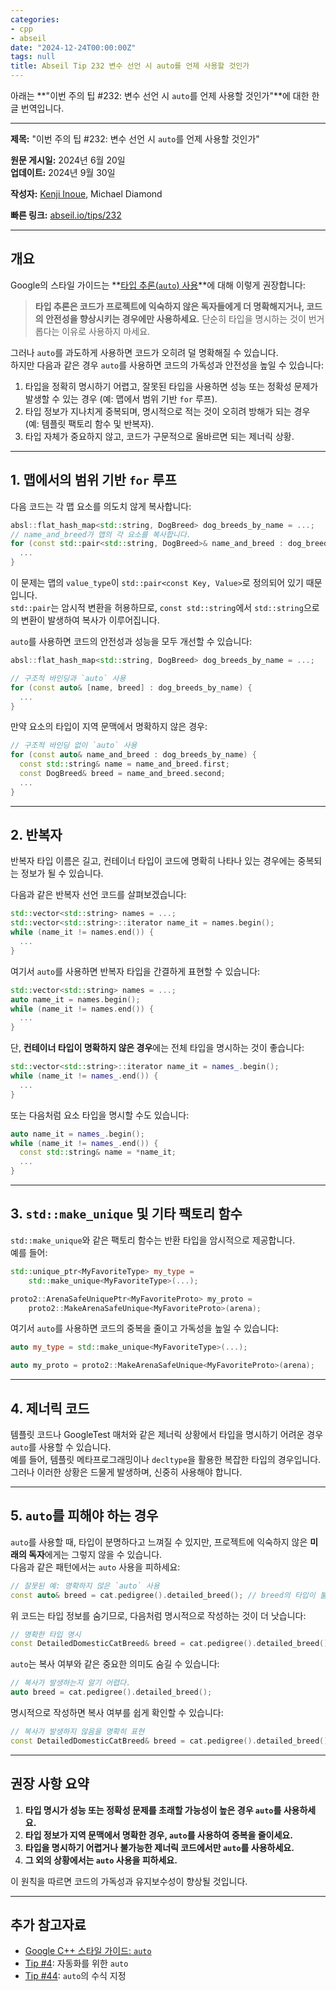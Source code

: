 ```yaml
---
categories:
- cpp
- abseil
date: "2024-12-24T00:00:00Z"
tags: null
title: Abseil Tip 232 변수 선언 시 auto를 언제 사용할 것인가
---
```


아래는 **"이번 주의 팁 #232: 변수 선언 시 `auto`를 언제 사용할 것인가"**에 대한 한글 번역입니다.

---

**제목:** "이번 주의 팁 #232: 변수 선언 시 `auto`를 언제 사용할 것인가"  

**원문 게시일:** 2024년 6월 20일  
**업데이트:** 2024년 9월 30일  

**작성자:** [Kenji Inoue](mailto:kinoue@google.com), Michael Diamond  

**빠른 링크:** [abseil.io/tips/232](https://abseil.io/tips/232)  

---

## **개요**

Google의 스타일 가이드는 **[타입 추론(`auto`) 사용](https://google.github.io/styleguide/cppguide.html#Type_deduction)**에 대해 이렇게 권장합니다:

> **타입 추론은 코드가 프로젝트에 익숙하지 않은 독자들에게 더 명확해지거나, 코드의 안전성을 향상시키는 경우에만 사용하세요.** 단순히 타입을 명시하는 것이 번거롭다는 이유로 사용하지 마세요.

그러나 `auto`를 과도하게 사용하면 코드가 오히려 덜 명확해질 수 있습니다.  
하지만 다음과 같은 경우 `auto`를 사용하면 코드의 가독성과 안전성을 높일 수 있습니다:

1. 타입을 정확히 명시하기 어렵고, 잘못된 타입을 사용하면 성능 또는 정확성 문제가 발생할 수 있는 경우 (예: 맵에서 범위 기반 `for` 루프).  
2. 타입 정보가 지나치게 중복되며, 명시적으로 적는 것이 오히려 방해가 되는 경우 (예: 템플릿 팩토리 함수 및 반복자).  
3. 타입 자체가 중요하지 않고, 코드가 구문적으로 올바르면 되는 제너릭 상황.  

---

## **1. 맵에서의 범위 기반 `for` 루프**

다음 코드는 각 맵 요소를 의도치 않게 복사합니다:

```cpp
absl::flat_hash_map<std::string, DogBreed> dog_breeds_by_name = ...;
// name_and_breed가 맵의 각 요소를 복사합니다.
for (const std::pair<std::string, DogBreed>& name_and_breed : dog_breeds_by_name) {
  ...
}
```

이 문제는 맵의 `value_type`이 `std::pair<const Key, Value>`로 정의되어 있기 때문입니다.  
`std::pair`는 암시적 변환을 허용하므로, `const std::string`에서 `std::string`으로의 변환이 발생하여 복사가 이루어집니다.

`auto`를 사용하면 코드의 안전성과 성능을 모두 개선할 수 있습니다:

```cpp
absl::flat_hash_map<std::string, DogBreed> dog_breeds_by_name = ...;

// 구조적 바인딩과 `auto` 사용
for (const auto& [name, breed] : dog_breeds_by_name) {
  ...
}
```

만약 요소의 타입이 지역 문맥에서 명확하지 않은 경우:

```cpp
// 구조적 바인딩 없이 `auto` 사용
for (const auto& name_and_breed : dog_breeds_by_name) {
  const std::string& name = name_and_breed.first;
  const DogBreed& breed = name_and_breed.second;
  ...
}
```

---

## **2. 반복자**

반복자 타입 이름은 길고, 컨테이너 타입이 코드에 명확히 나타나 있는 경우에는 중복되는 정보가 될 수 있습니다.

다음과 같은 반복자 선언 코드를 살펴보겠습니다:

```cpp
std::vector<std::string> names = ...;
std::vector<std::string>::iterator name_it = names.begin();
while (name_it != names.end()) {
  ...
}
```

여기서 `auto`를 사용하면 반복자 타입을 간결하게 표현할 수 있습니다:

```cpp
std::vector<std::string> names = ...;
auto name_it = names.begin();
while (name_it != names.end()) {
  ...
}
```

단, **컨테이너 타입이 명확하지 않은 경우**에는 전체 타입을 명시하는 것이 좋습니다:

```cpp
std::vector<std::string>::iterator name_it = names_.begin();
while (name_it != names_.end()) {
  ...
}
```

또는 다음처럼 요소 타입을 명시할 수도 있습니다:

```cpp
auto name_it = names_.begin();
while (name_it != names_.end()) {
  const std::string& name = *name_it;
  ...
}
```

---

## **3. `std::make_unique` 및 기타 팩토리 함수**

`std::make_unique`와 같은 팩토리 함수는 반환 타입을 암시적으로 제공합니다.  
예를 들어:

```cpp
std::unique_ptr<MyFavoriteType> my_type =
    std::make_unique<MyFavoriteType>(...);

proto2::ArenaSafeUniquePtr<MyFavoriteProto> my_proto =
    proto2::MakeArenaSafeUnique<MyFavoriteProto>(arena);
```

여기서 `auto`를 사용하면 코드의 중복을 줄이고 가독성을 높일 수 있습니다:

```cpp
auto my_type = std::make_unique<MyFavoriteType>(...);

auto my_proto = proto2::MakeArenaSafeUnique<MyFavoriteProto>(arena);
```

---

## **4. 제너릭 코드**

템플릿 코드나 GoogleTest 매처와 같은 제너릭 상황에서 타입을 명시하기 어려운 경우 `auto`를 사용할 수 있습니다.  
예를 들어, 템플릿 메타프로그래밍이나 `decltype`을 활용한 복잡한 타입의 경우입니다.  
그러나 이러한 상황은 드물게 발생하며, 신중히 사용해야 합니다.

---

## **5. `auto`를 피해야 하는 경우**

`auto`를 사용할 때, 타입이 분명하다고 느껴질 수 있지만, 프로젝트에 익숙하지 않은 **미래의 독자**에게는 그렇지 않을 수 있습니다.  
다음과 같은 패턴에서는 `auto` 사용을 피하세요:

```cpp
// 잘못된 예: 명확하지 않은 `auto` 사용
const auto& breed = cat.pedigree().detailed_breed(); // breed의 타입이 불명확
```

위 코드는 타입 정보를 숨기므로, 다음처럼 명시적으로 작성하는 것이 더 낫습니다:

```cpp
// 명확한 타입 명시
const DetailedDomesticCatBreed& breed = cat.pedigree().detailed_breed();
```

`auto`는 복사 여부와 같은 중요한 의미도 숨길 수 있습니다:

```cpp
// 복사가 발생하는지 알기 어렵다.
auto breed = cat.pedigree().detailed_breed();
```

명시적으로 작성하면 복사 여부를 쉽게 확인할 수 있습니다:

```cpp
// 복사가 발생하지 않음을 명확히 표현
const DetailedDomesticCatBreed& breed = cat.pedigree().detailed_breed();
```

---

## **권장 사항 요약**

1. **타입 명시가 성능 또는 정확성 문제를 초래할 가능성이 높은 경우 `auto`를 사용하세요.**  
2. **타입 정보가 지역 문맥에서 명확한 경우, `auto`를 사용하여 중복을 줄이세요.**  
3. **타입을 명시하기 어렵거나 불가능한 제너릭 코드에서만 `auto`를 사용하세요.**  
4. **그 외의 상황에서는 `auto` 사용을 피하세요.**  

이 원칙을 따르면 코드의 가독성과 유지보수성이 향상될 것입니다. 

---

## **추가 참고자료**

- [Google C++ 스타일 가이드: `auto`](https://google.github.io/styleguide/cppguide.html#auto)  
- [Tip #4](/tips/4): 자동화를 위한 `auto`  
- [Tip #44](/tips/44): `auto`의 수식 지정